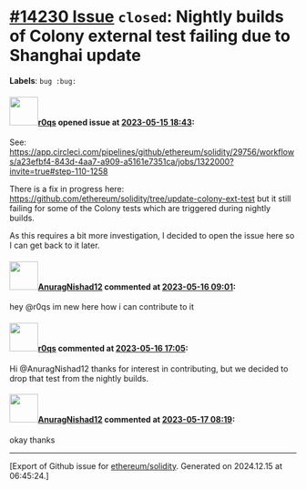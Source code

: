 # [\#14230 Issue](https://github.com/ethereum/solidity/issues/14230) `closed`: Nightly builds of Colony external test failing due to Shanghai update
**Labels**: `bug :bug:`


#### <img src="https://avatars.githubusercontent.com/u/457348?u=e02c93e6d98c1154952140a8d5af50d9d5ca59c9&v=4" width="50">[r0qs](https://github.com/r0qs) opened issue at [2023-05-15 18:43](https://github.com/ethereum/solidity/issues/14230):

See: https://app.circleci.com/pipelines/github/ethereum/solidity/29756/workflows/a23efbf4-843d-4aa7-a909-a5161e7351ca/jobs/1322000?invite=true#step-110-1258

There is a fix in progress here: https://github.com/ethereum/solidity/tree/update-colony-ext-test but it still failing for some of the Colony tests which are triggered during nightly builds.

As this requires a bit more investigation, I decided to open the issue here so I can get back to it later.


#### <img src="https://avatars.githubusercontent.com/u/124987038?u=09a32f6ce295175801d2d1467a35fce02b84a12f&v=4" width="50">[AnuragNishad12](https://github.com/AnuragNishad12) commented at [2023-05-16 09:01](https://github.com/ethereum/solidity/issues/14230#issuecomment-1549274568):

hey @r0qs  im new here how i can contribute to it

#### <img src="https://avatars.githubusercontent.com/u/457348?u=e02c93e6d98c1154952140a8d5af50d9d5ca59c9&v=4" width="50">[r0qs](https://github.com/r0qs) commented at [2023-05-16 17:05](https://github.com/ethereum/solidity/issues/14230#issuecomment-1550052206):

Hi @AnuragNishad12 thanks for interest in contributing, but we decided to drop that test from the nightly builds.

#### <img src="https://avatars.githubusercontent.com/u/124987038?u=09a32f6ce295175801d2d1467a35fce02b84a12f&v=4" width="50">[AnuragNishad12](https://github.com/AnuragNishad12) commented at [2023-05-17 08:19](https://github.com/ethereum/solidity/issues/14230#issuecomment-1550961232):

okay thanks


-------------------------------------------------------------------------------



[Export of Github issue for [ethereum/solidity](https://github.com/ethereum/solidity). Generated on 2024.12.15 at 06:45:24.]
